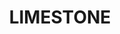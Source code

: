---
lastmod: '2025-04-06T06:05:20+00:00'
latitude: -29.198493
layout: suburb
longitude: 151.141751
postcode: '2361'
state: NSW
title: LIMESTONE
url: /nsw/limestone/
---